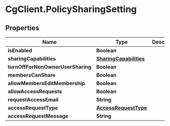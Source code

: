 # CgClient.PolicySharingSetting

## Properties

Name | Type | Description | Notes
------------ | ------------- | ------------- | -------------
**isEnabled** | **Boolean** |  | [optional] 
**sharingCapabilities** | [**SharingCapabilities**](SharingCapabilities.md) |  | [optional] 
**turnOffForNonOwnerUserSharing** | **Boolean** |  | [optional] 
**membersCanShare** | **Boolean** |  | [optional] 
**allowMembersEditMembership** | **Boolean** |  | [optional] 
**allowAccessRequests** | **Boolean** |  | [optional] 
**requestAccessEmail** | **String** |  | [optional] 
**accessRequestType** | [**AccessRequestType**](AccessRequestType.md) |  | [optional] 
**accessRequestMessage** | **String** |  | [optional] 


